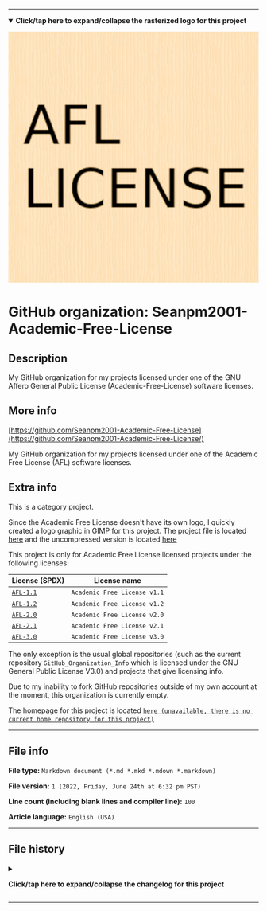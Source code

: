 
***

<!--
<details><summary><b lang="en">Click/tap here to expand/collapse the vectorized logo for this project</b></summary>

![License_icon-Academic-Free-License.svg failed to load. The file may be missing or corrupt. Check the file path for errors first.](/AdditionalInfo/2/Seanpm2001-Academic-Free-License/License_icon-Academic-Free-License.svg)

</details>
!-->

<details open><summary><b lang="en">Click/tap here to expand/collapse the rasterized logo for this project</b></summary>

![AFL_License_HighCompression_512x512.png failed to load. The file may be missing or corrupt. Check the file path for errors first.](/AdditionalInfo/2/Seanpm2001-Academic-Free-License/AFL_License_HighCompression_512x512.png)

</details>

# GitHub organization: Seanpm2001-Academic-Free-License

## Description

My GitHub organization for my projects licensed under one of the GNU Affero General Public License (Academic-Free-License) software licenses.

## More info

[https://github.com/Seanpm2001-Academic-Free-License](https://github.com/Seanpm2001-Academic-Free-License/)

My GitHub organization for my projects licensed under one of the Academic Free License (AFL) software licenses.

## Extra info

This is a category project.

Since the Academic Free License doesn't have its own logo, I quickly created a logo graphic in GIMP for this project. The project file is located [here](/AdditionalInfo/2/Seanpm2001-Academic-Free-License/AFL_License_Project_512x512.xcf) and the uncompressed version is located [here](/AdditionalInfo/2/Seanpm2001-Academic-Free-License/AFL_License_NoCompression_512x512.png)

This project is only for Academic Free License licensed projects under the following licenses:

| License (SPDX) | License name |
|----|----|
| [`AFL-1.1`](https://spdx.org/licenses/AFL-1.1.html) | `Academic Free License v1.1` |
| [`AFL-1.2`](https://spdx.org/licenses/AFL-1.2.html) | `Academic Free License v1.2` |
| [`AFL-2.0`](https://spdx.org/licenses/AFL-2.0.html) | `Academic Free License v2.0` |
| [`AFL-2.1`](https://spdx.org/licenses/AFL-2.1.html) | `Academic Free License v2.1` |
| [`AFL-3.0`](https://spdx.org/licenses/AFL-3.0.html) | `Academic Free License v3.0` |

The only exception is the usual global repositories (such as the current repository `GitHub_Organization_Info` which is licensed under the GNU General Public License V3.0) and projects that give licensing info.

<!--
As of 2022, May 27th, I don't have any projects that use for this organization yet.
!-->

Due to my inability to fork GitHub repositories outside of my own account at the moment, this organization is currently empty.

The homepage for this project is located [`here (unavailable, there is no current home repository for this project)`](https://www.example.com/)

<!--
There is no current home repository for this project.
!-->

***

## File info

**File type:** `Markdown document (*.md *.mkd *.mdown *.markdown)`

**File version:** `1 (2022, Friday, June 24th at 6:32 pm PST)`

**Line count (including blank lines and compiler line):** `100`

**Article language:** `English (USA)`

***

## File history

<details><summary><p lang="en"><b>Click/tap here to expand/collapse the changelog for this project</b></p></summary>

<details><summary><p lang="en"><b>Version 1 (2022, Friday, June 24th at 6:32 pm PST)</b></p></summary>

**This version was made by:** [`@seanpm2001`](https://github.com/seanpm2001/)

> Changes:

- [x] Started the file
- [x] Referenced the organization icon (raster)
<!-- - [x] Referenced the organization icon (vector) !-->
- [x] Added the organization description
- [x] Added a list of 5 Academic-Free-License licenses
- [x] Added the `more info` section
- [x] Added the `extra info` section
- [x] Added the `file info` section
- [x] Added the `file history` segtction
- [ ] No other changes in version 1

</details>

</details>

***

